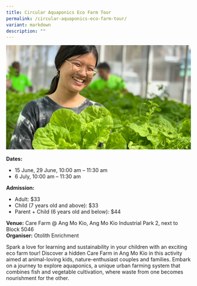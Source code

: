 ```yaml
---
title: Circular Aquaponics Eco Farm Tour
permalink: /circular-aquaponics-eco-farm-tour/
variant: markdown
description: ""
---
```

![Participant smiling in front of vegetables](/images/Tours/Circular_Aquaponics_Eco_Farm.jpg)

**Dates:** 
* 15 June, 29 June, 10:00 am – 11:30 am
* 6 July, 10:00 am – 11:30 am  <br>

**Admission:** 
* Adult: $33 
* Child (7 years old and above): $33 
* Parent + Child (6 years old and below): $44 <br>

**Venue:** Care Farm @ Ang Mo Kio, Ang Mo Kio Industrial Park 2, next to Block 5046<br>
**Organiser:** Otolith Enrichment 

Spark a love for learning and sustainability in your children with an exciting eco farm tour! Discover a hidden Care Farm in Ang Mo Kio in this activity aimed at animal-loving kids, nature-enthusiast couples and families. Embark on a journey to explore aquaponics, a unique urban farming system that combines fish and vegetable cultivation, where waste from one becomes nourishment for the other.  

<a class="btn-link" target="_blank" href="http://tiny.cc/AquaEcoFarmTour">
	<img src="/images/gogreensg_website-32.png">
</a>

<style>
	.btn-link {
		display: none;
	}
	a.btn-link[target="_blank"]:after {
	display: none;
}
	.btn-link > img {
		width: 100%;
	}
	
</style>